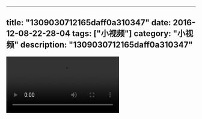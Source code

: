 
---
title: "1309030712165daff0a310347"
date: 2016-12-08-22-28-04
tags: ["小视频"]
category: "小视频"
description: "1309030712165daff0a310347"
---
<video src="http://ohtsqip0g.bkt.clouddn.com/1309030712165daff0a310347.mp4" controls="controls"></video>
